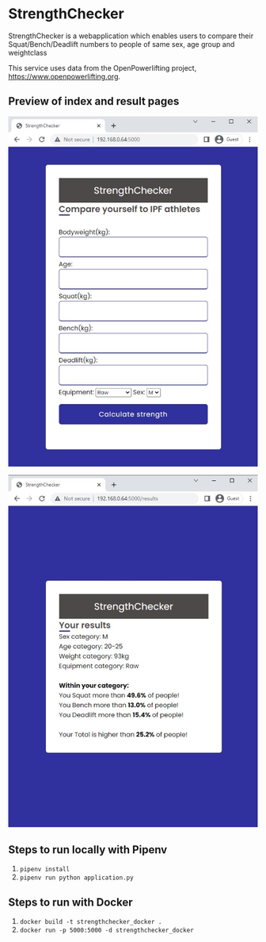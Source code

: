 # StrengthChecker

StrengthChecker is a webapplication which enables users to compare their Squat/Bench/Deadlift numbers to people of same sex, age group and weightclass

This service uses data from the OpenPowerlifting project, https://www.openpowerlifting.org.
## Preview of index and result pages

![](static/images/Home_page.JPG)

![](static/images/results_page.JPG)

## Steps to run locally with Pipenv
1. `pipenv install`
2. `pipenv run python application.py`

## Steps to run with Docker
1. `docker build -t strengthchecker_docker .`
2. `docker run -p 5000:5000 -d strengthchecker_docker`
